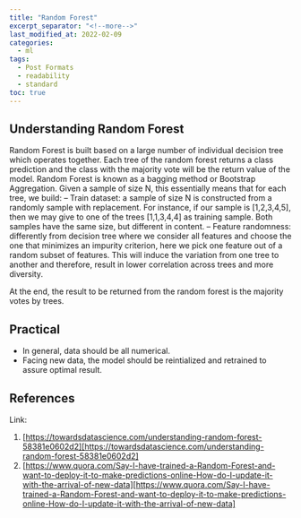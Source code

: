 ```yaml
---
title: "Random Forest"
excerpt_separator: "<!--more-->"
last_modified_at: 2022-02-09
categories:
  - ml
tags:
  - Post Formats
  - readability
  - standard
toc: true
---
```


## Understanding Random Forest

Random Forest is built based on a large number of individual decision tree which operates together. Each tree of the random forest returns a class prediction and the class with the majority vote will be the return value of the model. Random Forest is known as a bagging method or Bootstrap Aggregation. Given a sample of size N, this essentially means that for each tree, we build:
– Train dataset: a sample of size N is constructed from a randomly sample with replacement. For instance, if our sample is [1,2,3,4,5], then we may give to one of the trees [1,1,3,4,4] as training sample. Both samples have the same size, but different in content.
– Feature randomness: differently from decision tree where we consider all features and choose the one that minimizes an impurity criterion, here we pick one feature out of a random subset of features. This will induce the variation from one tree to another and therefore, result in lower correlation across trees and more diversity.

At the end, the result to be returned from the random forest is the majority votes by trees.

## Practical
- In general, data should be all numerical. 
- Facing new data, the model should be reintialized and retrained to assure optimal result.

## References
Link: 
1. [https://towardsdatascience.com/understanding-random-forest-58381e0602d2][https://towardsdatascience.com/understanding-random-forest-58381e0602d2]
2. [https://www.quora.com/Say-I-have-trained-a-Random-Forest-and-want-to-deploy-it-to-make-predictions-online-How-do-I-update-it-with-the-arrival-of-new-data][https://www.quora.com/Say-I-have-trained-a-Random-Forest-and-want-to-deploy-it-to-make-predictions-online-How-do-I-update-it-with-the-arrival-of-new-data]

[https://towardsdatascience.com/understanding-random-forest-58381e0602d2]: https://towardsdatascience.com/understanding-random-forest-58381e0602d2
[https://www.quora.com/Say-I-have-trained-a-Random-Forest-and-want-to-deploy-it-to-make-predictions-online-How-do-I-update-it-with-the-arrival-of-new-data]: https://www.quora.com/Say-I-have-trained-a-Random-Forest-and-want-to-deploy-it-to-make-predictions-online-How-do-I-update-it-with-the-arrival-of-new-data
